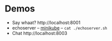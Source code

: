 # Demos

 - Say whaat? http://localhost:8001
 - echoserver – [minikube][mk] – `cat ./echoserver.sh`
 - Chat http://localhost:8003

 [mk]: https://github.com/kubernetes/minikube
